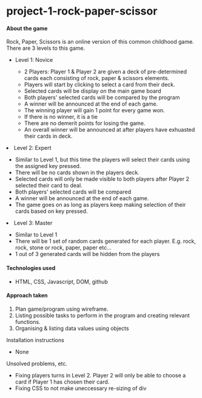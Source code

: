 # project-1-rock-paper-scissor #

<h4>About the game</h4>

Rock, Paper, Scissors is an online version of this common childhood game. 
There are 3 levels to this game.
<ul>
<li>Level 1: Novice</li>
  <ul>
    <li>2 Players: Player 1 & Player 2 are given a deck of pre-determined cards each consisting of rock, paper & scissors elements. </li>
    <li>Players will start by clicking to select a card from their deck. </li>
    <li>Selected cards will be display on the main game board </li>
    <li>Both players' selected cards will be compared by the program</li>
    <li>A winner will be announced at the end of each game. </li>
    <li>The winning player will gain 1 point for every game won. </li>
    <li>If there is no winner, it is a tie</li>
    <li>There are no demerit points for losing the game. </li>
    <li>An overall winner will be announced at after players have exhuasted their cards in deck. </li>
  </ul>
</ul>

<li>Level 2: Expert</li>
  <ul>
    <li>Similar to Level 1, but this time the players will select their cards using the assigned key pressed. </li>
    <li>There will be no cards shown in the players deck.</li>
    <li>Selected cards will only be made visible to both players after Player 2 selected their card to deal. </li>
    <li>Both players' selected cards will be compared</li>
    <li>A winner will be announced at the end of each game. </li>
    <li>The game goes on as long as players keep making selection of their cards based on key pressed. </li>
  </ul>
</ul>

<li>Level 3: Master</li>
  <ul>
    <li>Similar to Level 1</li>
    <li>There will be 1 set of random cards generated for each player. E.g. rock, rock, stone or rock, paper, paper etc...</li>
    <li>1 out of 3 generated cards will be hidden from the players</li>
  </ul>
</ul>

<h4>Technologies used</h4>
<ul>
<li> HTML, CSS, Javascript, DOM, github</li>
</ul>

<h4>Approach taken</h4>
<ol>
<li>Plan game/program using wireframe. </li>
<li>Listing possible tasks to perform in the program and creating relevant functions. </li>
<li>Organising & listing data values using objects</li>
</ol>

Installation instructions
<ul><li>None</li></ul>

Unsolved problems, etc.
<ul>
  <li>Fixing players turns in Level 2. Player 2 will only be able to choose a card if Player 1 has chosen their card. </li>
  <li>Fixing CSS to not make uneccessary re-sizing of div</li>
</ul>
